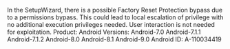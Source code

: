 In the SetupWizard, there is a possible Factory Reset Protection bypass due to a permissions bypass. This could lead to local escalation of privilege with no additional execution privileges needed. User interaction is not needed for exploitation. Product: Android Versions: Android-7.0 Android-7.1.1 Android-7.1.2 Android-8.0 Android-8.1 Android-9.0 Android ID: A-110034419